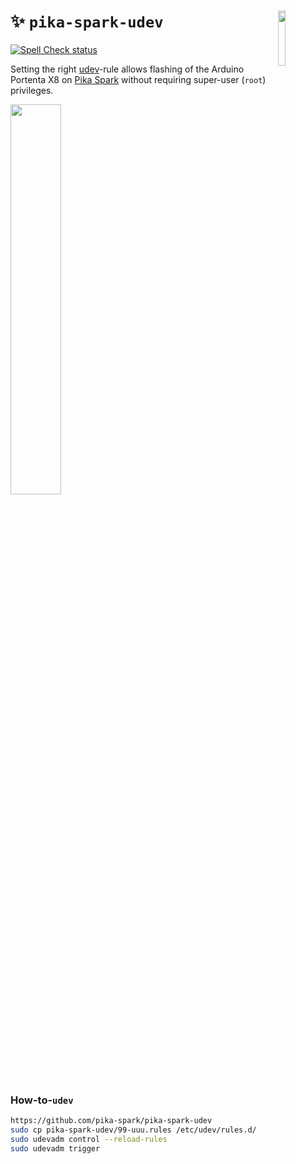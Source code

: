 <a href="https://pika-spark.io/"><img align="right" src="logo/logo-pika-spark-bg-white.png" width="15%"></a>
:sparkles: `pika-spark-udev`
============================
[![Spell Check status](https://github.com/pika-spark/pika-spark-udev/actions/workflows/spell-check.yml/badge.svg)](https://github.com/pika-spark/pika-spark-udev/actions/workflows/spell-check.yml)

Setting the right [udev](https://en.wikipedia.org/wiki/Udev)-rule allows flashing of the Arduino Portenta X8 on [Pika Spark](https://pika-spark.io/) without requiring super-user (`root`) privileges.

<a align="center">
  <a href="https://pika-spark.io/"></a><img src="logo/logo-pika-spark-bg-white-github.png" width="40%"></a>
</p>

### How-to-`udev`
```bash
https://github.com/pika-spark/pika-spark-udev
sudo cp pika-spark-udev/99-uuu.rules /etc/udev/rules.d/
sudo udevadm control --reload-rules
sudo udevadm trigger
```
